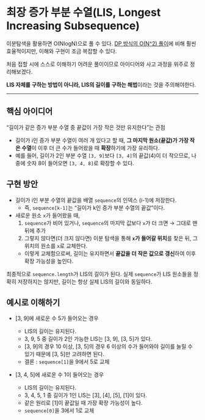 # 최장 증가 부분 수열(LIS, Longest Increasing Subsequence)

이분탐색을 활용하면 O(NlogN)으로 풀 수 있다.
[DP 방식의 O(N^2) 풀이](https://github.com/Ag-crane/js-dsa/tree/main/algorithms/dynamic-programming/LIS)에 비해 훨씬 효율적이지만,
이해와 구현이 조금 복잡할 수 있다.

처음 접할 시에 스스로 이해하기 어려운 풀이이므로
아이디어와 사고 과정을 위주로 정리해보겠다.

**LIS 자체를 구하는 방법이 아니라, LIS의 길이를 구하는 해법**이라는 것을 주의해야한다.

---

## 핵심 아이디어

“길이가 같은 증가 부분 수열 중 끝값이 가장 작은 것만 유지한다”는 관점

- 길이가 i인 증가 부분 수열이 여러 개 있다고 할 때, **그 마지막 원소(끝값)가 가장 작은 수열**이 이후 더 큰 수가 들어왔을 때 **확장**하기에 가장 유리하다.  
- 예를 들어, 길이가 2인 부분 수열 `[3, 9]`보다 `[3, 4]`의 끝값(4)이 더 작으므로, 나중에 숫자 8이 들어오면 `[3, 4, 8]`로 확장할 수 있다.

## 구현 방안

- 길이가 i인 부분 수열의 끝값을 배열 `sequence`의 인덱스 (i-1)에 저장한다.  
  - 즉, `sequence[k-1]`는 “길이가 k인 증가 부분 수열의 끝값”이다.  
- 새로운 원소 `x`가 들어왔을 때,
  1. `sequence`가 비어 있거나, `sequence`의 마지막 값보다 `x`가 더 크면 → 그대로 맨 뒤에 추가  
  2. 그렇지 않다면(더 크지 않다면) 이분 탐색을 통해 **`x`가 들어갈 위치**를 찾은 뒤, 그 위치의 원소를 `x`로 교체한다.  
  - 이렇게 교체함으로써, 길이는 유지하면서 **끝값을 더 작은 값으로 갱신**하여 이후 확장 가능성을 높인다.

최종적으로 `sequence.length`가 LIS의 길이가 된다. 실제 `sequence`가 LIS 원소들을 정확히 저장하지는 않지만, 길이는 항상 실제 LIS의 길이와 동일하다.

## 예시로 이해하기

- [3, 9]에 새로운 수 5가 들어오는 경우
   - LIS의 길이는 유지된다.
   - 3, 9, 5 중 길이가 2인 가능한 LIS는 [3, 9], [3, 5]가 있다.
   - [3, 9]의 경우 10 이상, [3, 5]의 경우 6 이상의 수가 들어와야 길이를 늘릴 수 있기 때문에 [3, 5]만 고려하면 된다.
   - 결론 : `sequence[1]`을 9에서 5로 교체

- [3, 4, 5]에 새로운 수 1이 들어오는 경우
   - LIS의 길이는 유지된다.
   - 3, 4, 5, 1 중 길이가 1인 LIS는 [3], [4], [5], [1]이 있다.
   - 같은 원리로 [1]이 끝값일 때 가장 확장 가능성이 높다.
   - `sequence[0]`을 3에서 1로 교체 

